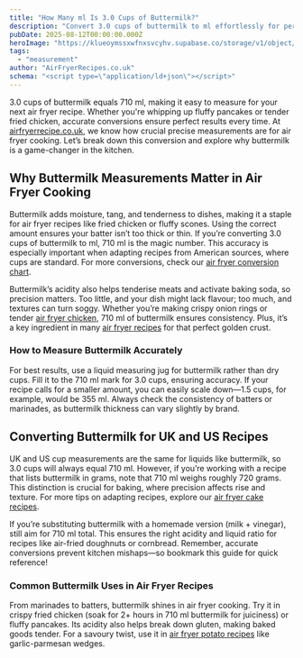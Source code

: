 ```yaml
---
title: "How Many ml Is 3.0 Cups of Buttermilk?"
description: "Convert 3.0 cups of buttermilk to ml effortlessly for perfect baking results every time. Get the exact measurement now!"
pubDate: 2025-08-12T00:00:00.000Z
heroImage: "https://klueoymssxwfnxsvcyhv.supabase.co/storage/v1/object/public/md/how-many-ml-is-3-cups-buttermilk-1ce6ba88.webp"
tags:
  - "measurement"
author: "AirFryerRecipes.co.uk"
schema: "<script type=\"application/ld+json\"></script>"
---
```


<p>3.0 cups of buttermilk equals 710 ml, making it easy to measure for your next air fryer recipe. Whether you're whipping up fluffy pancakes or tender fried chicken, accurate conversions ensure perfect results every time. At <a href=https://www.airfryerrecipe.co.uk>airfryerrecipe.co.uk</a>, we know how crucial precise measurements are for air fryer cooking. Let’s break down this conversion and explore why buttermilk is a game-changer in the kitchen.</p>  

<h2>Why Buttermilk Measurements Matter in Air Fryer Cooking</h2>  
<p>Buttermilk adds moisture, tang, and tenderness to dishes, making it a staple for air fryer recipes like fried chicken or fluffy scones. Using the correct amount ensures your batter isn’t too thick or thin. If you’re converting 3.0 cups of buttermilk to ml, 710 ml is the magic number. This accuracy is especially important when adapting recipes from American sources, where cups are standard. For more conversions, check our <a href=https://www.airfryerrecipe.co.uk/air-fryer-conversion-chart>air fryer conversion chart</a>.</p>  

<p>Buttermilk’s acidity also helps tenderise meats and activate baking soda, so precision matters. Too little, and your dish might lack flavour; too much, and textures can turn soggy. Whether you’re making crispy onion rings or tender <a href=https://www.airfryerrecipe.co.uk/recipe-category/chicken>air fryer chicken</a>, 710 ml of buttermilk ensures consistency. Plus, it’s a key ingredient in many <a href=https://www.airfryerrecipe.co.uk/recipes>air fryer recipes</a> for that perfect golden crust.</p>  

<h3>How to Measure Buttermilk Accurately</h3>  
<p>For best results, use a liquid measuring jug for buttermilk rather than dry cups. Fill it to the 710 ml mark for 3.0 cups, ensuring accuracy. If your recipe calls for a smaller amount, you can easily scale down—1.5 cups, for example, would be 355 ml. Always check the consistency of batters or marinades, as buttermilk thickness can vary slightly by brand.</p>  

<h2>Converting Buttermilk for UK and US Recipes</h2>  
<p>UK and US cup measurements are the same for liquids like buttermilk, so 3.0 cups will always equal 710 ml. However, if you’re working with a recipe that lists buttermilk in grams, note that 710 ml weighs roughly 720 grams. This distinction is crucial for baking, where precision affects rise and texture. For more tips on adapting recipes, explore our <a href=https://www.airfryerrecipe.co.uk/recipe-category/cakes>air fryer cake recipes</a>.</p>  

<p>If you’re substituting buttermilk with a homemade version (milk + vinegar), still aim for 710 ml total. This ensures the right acidity and liquid ratio for recipes like air-fried doughnuts or cornbread. Remember, accurate conversions prevent kitchen mishaps—so bookmark this guide for quick reference!</p>  

<h3>Common Buttermilk Uses in Air Fryer Recipes</h3>  
<p>From marinades to batters, buttermilk shines in air fryer cooking. Try it in crispy fried chicken (soak for 2+ hours in 710 ml buttermilk for juiciness) or fluffy pancakes. Its acidity also helps break down gluten, making baked goods tender. For a savoury twist, use it in <a href=https://www.airfryerrecipe.co.uk/recipe-category/potatoes>air fryer potato recipes</a> like garlic-parmesan wedges.</p>